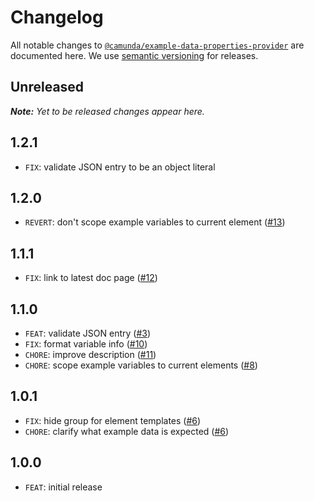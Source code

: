 # Changelog

All notable changes to [`@camunda/example-data-properties-provider`](https://github.com/camunda/example-data-properties-provider) are documented here. We use [semantic versioning](http://semver.org/) for releases.

## Unreleased

___Note:__ Yet to be released changes appear here._

## 1.2.1

* `FIX`: validate JSON entry to be an object literal

## 1.2.0

* `REVERT`: don't scope example variables to current element ([#13](https://github.com/camunda/example-data-properties-provider/pull/13))

## 1.1.1

* `FIX`: link to latest doc page ([#12](https://github.com/camunda/example-data-properties-provider/pull/12))

## 1.1.0

* `FEAT`: validate JSON entry ([#3](https://github.com/camunda/example-data-properties-provider/issues/3))
* `FIX`: format variable info ([#10](https://github.com/camunda/example-data-properties-provider/pull/10))
* `CHORE`: improve description ([#11](https://github.com/camunda/example-data-properties-provider/pull/11))
* `CHORE`: scope example variables to current elements ([#8](https://github.com/camunda/example-data-properties-provider/pull/8)) 

## 1.0.1

* `FIX`: hide group for element templates ([#6](https://github.com/camunda/example-data-properties-provider/pull/6))
* `CHORE`: clarify what example data is expected ([#6](https://github.com/camunda/example-data-properties-provider/pull/6))

## 1.0.0

* `FEAT`: initial release
